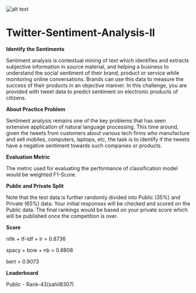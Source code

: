 ![alt text](https://datahack-prod.s3.ap-south-1.amazonaws.com/__sized__/contest_cover/sentiments_1920x480-thumbnail-1200x1200-90.jpg)
# Twitter-Sentiment-Analysis-ll

**Identify the Sentiments**

Sentiment analysis is contextual mining of text which identifies and extracts subjective information in source material, and helping a business to understand the social sentiment of their brand, product or service while monitoring online conversations. Brands can use this data to measure the success of their products in an objective manner. In this challenge, you are provided with tweet data to predict sentiment on electronic products of citizens.

**About Practice Problem**

Sentiment analysis remains one of the key problems that has seen extensive application of natural language processing. This time around, given the tweets from customers about various tech firms who manufacture and sell mobiles, computers, laptops, etc, the task is to identify if the tweets have a negative sentiment towards such companies or products.

 

**Evaluation Metric**

The metric used for evaluating the performance of classification model would be weighted F1-Score.

 

**Public and Private Split**

Note that the test data is further randomly divided into Public (35%) and Private (65%) data. Your initial responses will be checked and scored on the Public data. The final rankings would be based on your private score which will be published once the competition is over.

**Score**

nltk + tf-idf + lr   =  0.8736

spacy + bow + nb = 0.8808

bert = 0.9073

**Leaderboard**

Public - Rank-43(sahil8307)
